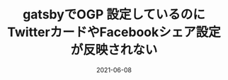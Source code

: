 ---
title: gatsbyでOGP 設定しているのにTwitterカードやFacebookシェア設定が反映されない
slug: "2021-06-08"
date: "2021-06-08"
tags: ["gatsby", "OGP"]
eyecatch: "../images/Gatsby.png"
id: "01"
---
